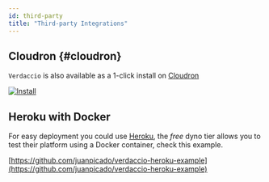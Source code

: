 ```yaml
---
id: third-party
title: "Third-party Integrations"
---
```


## Cloudron {#cloudron}

`Verdaccio` is also available as a 1-click install on [Cloudron](https://cloudron.io)

[![Install](https://cloudron.io/img/button.svg)](https://cloudron.io/button.html?app=org.eggertsson.verdaccio)

## Heroku with Docker

For easy deployment you could use [Heroku](https://www.heroku.com/home), the _free_ dyno tier allows you to test their platform using a Docker container, check this example.

[https://github.com/juanpicado/verdaccio-heroku-example](https://github.com/juanpicado/verdaccio-heroku-example)
